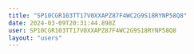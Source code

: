 ```yaml
---
title: "SP10CGR103TT17V0XXAPZ87F4WC2G9S18RYNP58Q8"
date: 2024-03-09T20:31:44.898Z
user: SP10CGR103TT17V0XXAPZ87F4WC2G9S18RYNP58Q8
layout: "users"
---
```

    